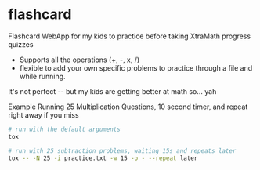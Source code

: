 # flashcard

Flashcard WebApp for my kids to practice before taking XtraMath progress quizzes
* Supports all the operations (+, -, x, /)
* flexible to add your own specific problems to practice through a file and while running. 

It's not perfect -- but my kids are getting better at math so... yah

Example Running 25 Multiplication Questions, 10 second timer, and repeat right away if you miss

```bash
# run with the default arguments
tox

# run with 25 subtraction problems, waiting 15s and repeats later
tox -- -N 25 -i practice.txt -w 15 -o - --repeat later
```
